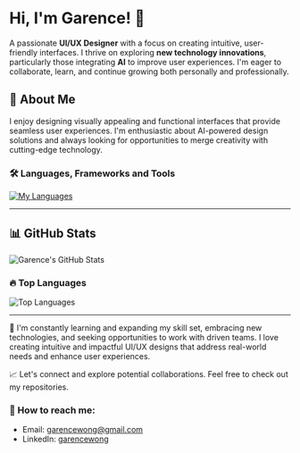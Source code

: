# Hi, I'm Garence! 👋

A passionate **UI/UX Designer** with a focus on creating intuitive, user-friendly interfaces. I thrive on exploring **new technology innovations**, particularly those integrating **AI** to improve user experiences. I'm eager to collaborate, learn, and continue growing both personally and professionally.

## 🚀 About Me

I enjoy designing visually appealing and functional interfaces that provide seamless user experiences. I'm enthusiastic about AI-powered design solutions and always looking for opportunities to merge creativity with cutting-edge technology.

### 🛠️ Languages, Frameworks and Tools

[![My Languages](https://skillicons.dev/icons?i=figma,xd,vscode,html,css,js,python,cs)](https://skillicons.dev)

---

## 📊 GitHub Stats

![Garence's GitHub Stats](https://github-readme-stats.vercel.app/api?username=garencewong&show_icons=true&theme=dracula)

### 🔥 Top Languages
![Top Languages](https://github-readme-stats.vercel.app/api/top-langs/?username=garencewong&layout=compact)

---

🌱 I'm constantly learning and expanding my skill set, embracing new technologies, and seeking opportunities to work with driven teams. I love creating intuitive and impactful UI/UX designs that address real-world needs and enhance user experiences.

📈 Let's connect and explore potential collaborations. Feel free to check out my repositories.

  
### 💬 How to reach me:
- Email: [garencewong@gmail.com](mailto:garencewong@gmail.com)
- LinkedIn: [garencewong](www.linkedin.com/in/garence-wong)



<!--
**GarenceWong/GarenceWong** is a ✨ _special_ ✨ repository because its `README.md` (this file) appears on your GitHub profile.

Here are some ideas to get you started:

- 🔭 I’m currently working on ...
- 🌱 I’m currently learning ...
- 👯 I’m looking to collaborate on ...
- 🤔 I’m looking for help with ...
- 💬 Ask me about ...
- 📫 How to reach me: ...
- 😄 Pronouns: ...
- ⚡ Fun fact: ...
-->
